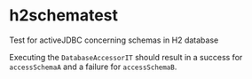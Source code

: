 # h2schematest
Test for activeJDBC concerning schemas in H2 database

Executing the `DatabaseAccessorIT` should result in a success for `accessSchemaA` and a failure for `accessSchemaB`.
